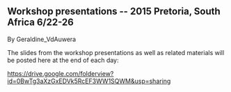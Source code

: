 ## Workshop presentations -- 2015 Pretoria, South Africa 6/22-26

By Geraldine_VdAuwera

<p>The slides from the workshop presentations as well as related materials will be posted here at the end of each day:</p>

<p><a rel="nofollow" href="https://drive.google.com/folderview?id=0BwTg3aXzGxEDVk5RcEF3WW1SQWM&amp;usp=sharing">https://drive.google.com/folderview?id=0BwTg3aXzGxEDVk5RcEF3WW1SQWM&amp;usp=sharing</a></p>

